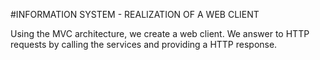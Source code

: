 #INFORMATION SYSTEM - REALIZATION OF A WEB CLIENT

Using the MVC architecture, we create a web client. We answer to HTTP requests
by calling the services and providing a HTTP response.

